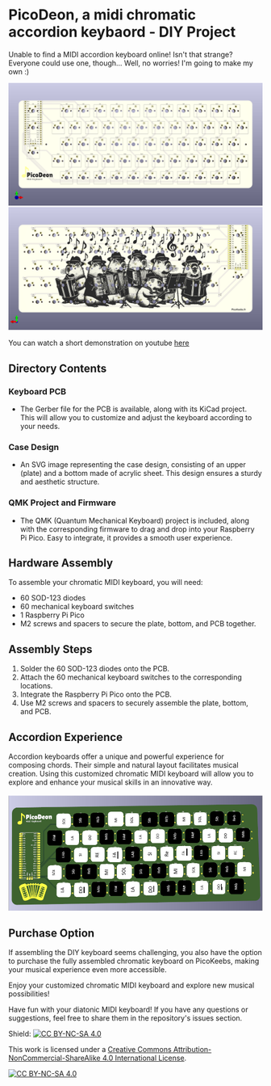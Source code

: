 # PicoDeon, a midi chromatic accordion keybaord - DIY Project

Unable to find a MIDI accordion keyboard online! Isn't that strange? Everyone could use one, though... Well, no worries! I'm going to make my own :)

<img src="./img/picodeon front.png" alt="Picodeon Front View">
<img src="./img/picodeon back.png" alt="Picodeon Back View">

You can watch a short demonstration on youtube [here](https://youtu.be/MS7t3GJ2ovU) 

## Directory Contents

### Keyboard PCB
- The Gerber file for the PCB is available, along with its KiCad project. This will allow you to customize and adjust the keyboard according to your needs.

### Case Design
- An SVG image representing the case design, consisting of an upper (plate) and a bottom made of acrylic sheet. This design ensures a sturdy and aesthetic structure.

### QMK Project and Firmware
- The QMK (Quantum Mechanical Keyboard) project is included, along with the corresponding firmware to drag and drop into your Raspberry Pi Pico. Easy to integrate, it provides a smooth user experience.

## Hardware Assembly

To assemble your chromatic MIDI keyboard, you will need:
- 60 SOD-123 diodes
- 60 mechanical keyboard switches
- 1 Raspberry Pi Pico
- M2 screws and spacers to secure the plate, bottom, and PCB together.

## Assembly Steps

1. Solder the 60 SOD-123 diodes onto the PCB.
2. Attach the 60 mechanical keyboard switches to the corresponding locations.
3. Integrate the Raspberry Pi Pico onto the PCB.
4. Use M2 screws and spacers to securely assemble the plate, bottom, and PCB.

## Accordion Experience

Accordion keyboards offer a unique and powerful experience for composing chords. Their simple and natural layout facilitates musical creation. Using this customized chromatic MIDI keyboard will allow you to explore and enhance your musical skills in an innovative way.

<img src="./img/accordion shemat.png" alt="Accordion Schematic">

## Purchase Option

If assembling the DIY keyboard seems challenging, you also have the option to purchase the fully assembled chromatic keyboard on PicoKeebs, making your musical experience even more accessible.

Enjoy your customized chromatic MIDI keyboard and explore new musical possibilities!



Have fun with your diatonic MIDI keyboard! If you have any questions or suggestions, feel free to share them in the repository's issues section.

Shield: [![CC BY-NC-SA 4.0][cc-by-nc-sa-shield]][cc-by-nc-sa]

This work is licensed under a [Creative Commons Attribution-NonCommercial-ShareAlike 4.0 International License][cc-by-nc-sa].

[![CC BY-NC-SA 4.0][cc-by-nc-sa-image]][cc-by-nc-sa]

[cc-by-nc-sa]: http://creativecommons.org/licenses/by-nc-sa/4.0/
[cc-by-nc-sa-image]: https://licensebuttons.net/l/by-nc-sa/4.0/88x31.png
[cc-by-nc-sa-shield]: https://img.shields.io/badge/License-CC%20BY--NC--SA%204.0-lightgrey.svg
